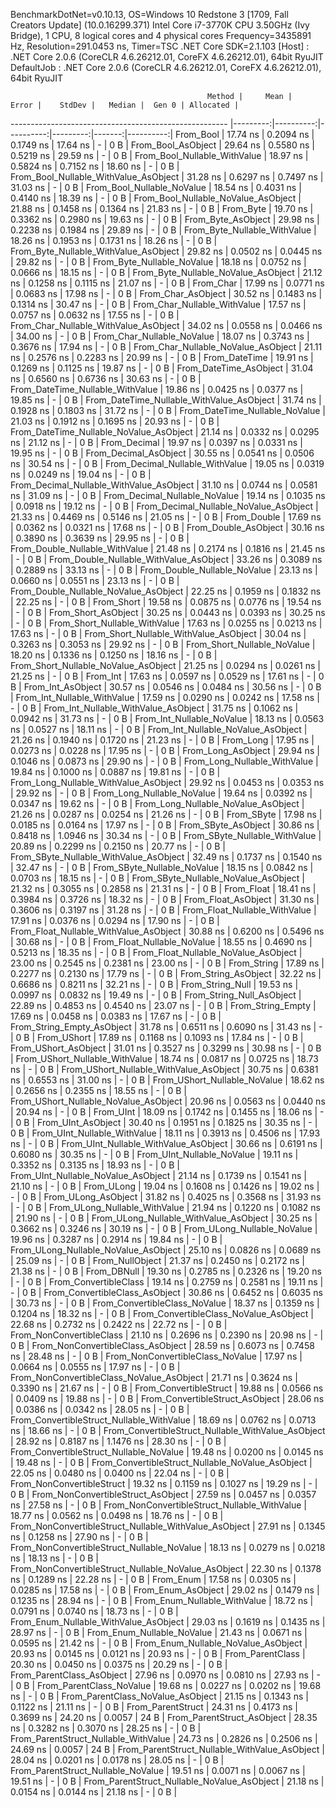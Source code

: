 
BenchmarkDotNet=v0.10.13, OS=Windows 10 Redstone 3 [1709, Fall Creators Update] (10.0.16299.371)
Intel Core i7-3770K CPU 3.50GHz (Ivy Bridge), 1 CPU, 8 logical cores and 4 physical cores
Frequency=3435891 Hz, Resolution=291.0453 ns, Timer=TSC
.NET Core SDK=2.1.103
  [Host]     : .NET Core 2.0.6 (CoreCLR 4.6.26212.01, CoreFX 4.6.26212.01), 64bit RyuJIT
  DefaultJob : .NET Core 2.0.6 (CoreCLR 4.6.26212.01, CoreFX 4.6.26212.01), 64bit RyuJIT


                                                Method |     Mean |     Error |    StdDev |   Median |  Gen 0 | Allocated |
------------------------------------------------------ |---------:|----------:|----------:|---------:|-------:|----------:|
                                             From_Bool | 17.74 ns | 0.2094 ns | 0.1749 ns | 17.64 ns |      - |       0 B |
                                    From_Bool_AsObject | 29.64 ns | 0.5580 ns | 0.5219 ns | 29.59 ns |      - |       0 B |
                          From_Bool_Nullable_WithValue | 18.97 ns | 0.5824 ns | 0.7152 ns | 18.60 ns |      - |       0 B |
                 From_Bool_Nullable_WithValue_AsObject | 31.28 ns | 0.6297 ns | 0.7497 ns | 31.03 ns |      - |       0 B |
                            From_Bool_Nullable_NoValue | 18.54 ns | 0.4031 ns | 0.4140 ns | 18.39 ns |      - |       0 B |
                   From_Bool_Nullable_NoValue_AsObject | 21.88 ns | 0.1458 ns | 0.1364 ns | 21.83 ns |      - |       0 B |
                                             From_Byte | 19.70 ns | 0.3362 ns | 0.2980 ns | 19.63 ns |      - |       0 B |
                                    From_Byte_AsObject | 29.98 ns | 0.2238 ns | 0.1984 ns | 29.89 ns |      - |       0 B |
                          From_Byte_Nullable_WithValue | 18.26 ns | 0.1953 ns | 0.1731 ns | 18.26 ns |      - |       0 B |
                 From_Byte_Nullable_WithValue_AsObject | 29.82 ns | 0.0502 ns | 0.0445 ns | 29.82 ns |      - |       0 B |
                            From_Byte_Nullable_NoValue | 18.18 ns | 0.0752 ns | 0.0666 ns | 18.15 ns |      - |       0 B |
                   From_Byte_Nullable_NoValue_AsObject | 21.12 ns | 0.1258 ns | 0.1115 ns | 21.07 ns |      - |       0 B |
                                             From_Char | 17.99 ns | 0.0771 ns | 0.0683 ns | 17.98 ns |      - |       0 B |
                                    From_Char_AsObject | 30.52 ns | 0.1483 ns | 0.1314 ns | 30.47 ns |      - |       0 B |
                          From_Char_Nullable_WithValue | 17.57 ns | 0.0757 ns | 0.0632 ns | 17.55 ns |      - |       0 B |
                 From_Char_Nullable_WithValue_AsObject | 34.02 ns | 0.0558 ns | 0.0466 ns | 34.00 ns |      - |       0 B |
                            From_Char_Nullable_NoValue | 18.07 ns | 0.3743 ns | 0.3676 ns | 17.94 ns |      - |       0 B |
                   From_Char_Nullable_NoValue_AsObject | 21.11 ns | 0.2576 ns | 0.2283 ns | 20.99 ns |      - |       0 B |
                                         From_DateTime | 19.91 ns | 0.1269 ns | 0.1125 ns | 19.87 ns |      - |       0 B |
                                From_DateTime_AsObject | 31.04 ns | 0.6560 ns | 0.6736 ns | 30.63 ns |      - |       0 B |
                      From_DateTime_Nullable_WithValue | 19.86 ns | 0.0425 ns | 0.0377 ns | 19.85 ns |      - |       0 B |
             From_DateTime_Nullable_WithValue_AsObject | 31.74 ns | 0.1928 ns | 0.1803 ns | 31.72 ns |      - |       0 B |
                        From_DateTime_Nullable_NoValue | 21.03 ns | 0.1912 ns | 0.1695 ns | 20.93 ns |      - |       0 B |
               From_DateTime_Nullable_NoValue_AsObject | 21.14 ns | 0.0332 ns | 0.0295 ns | 21.12 ns |      - |       0 B |
                                          From_Decimal | 19.97 ns | 0.0397 ns | 0.0331 ns | 19.95 ns |      - |       0 B |
                                 From_Decimal_AsObject | 30.55 ns | 0.0541 ns | 0.0506 ns | 30.54 ns |      - |       0 B |
                       From_Decimal_Nullable_WithValue | 19.05 ns | 0.0319 ns | 0.0249 ns | 19.04 ns |      - |       0 B |
              From_Decimal_Nullable_WithValue_AsObject | 31.10 ns | 0.0744 ns | 0.0581 ns | 31.09 ns |      - |       0 B |
                         From_Decimal_Nullable_NoValue | 19.14 ns | 0.1035 ns | 0.0918 ns | 19.12 ns |      - |       0 B |
                From_Decimal_Nullable_NoValue_AsObject | 21.33 ns | 0.4469 ns | 0.5146 ns | 21.05 ns |      - |       0 B |
                                           From_Double | 17.69 ns | 0.0362 ns | 0.0321 ns | 17.68 ns |      - |       0 B |
                                  From_Double_AsObject | 30.16 ns | 0.3890 ns | 0.3639 ns | 29.95 ns |      - |       0 B |
                        From_Double_Nullable_WithValue | 21.48 ns | 0.2174 ns | 0.1816 ns | 21.45 ns |      - |       0 B |
               From_Double_Nullable_WithValue_AsObject | 33.26 ns | 0.3089 ns | 0.2889 ns | 33.13 ns |      - |       0 B |
                          From_Double_Nullable_NoValue | 23.13 ns | 0.0660 ns | 0.0551 ns | 23.13 ns |      - |       0 B |
                 From_Double_Nullable_NoValue_AsObject | 22.25 ns | 0.1959 ns | 0.1832 ns | 22.25 ns |      - |       0 B |
                                            From_Short | 19.58 ns | 0.0875 ns | 0.0776 ns | 19.54 ns |      - |       0 B |
                                   From_Short_AsObject | 30.25 ns | 0.0443 ns | 0.0393 ns | 30.25 ns |      - |       0 B |
                         From_Short_Nullable_WithValue | 17.63 ns | 0.0255 ns | 0.0213 ns | 17.63 ns |      - |       0 B |
                From_Short_Nullable_WithValue_AsObject | 30.04 ns | 0.3263 ns | 0.3053 ns | 29.92 ns |      - |       0 B |
                           From_Short_Nullable_NoValue | 18.20 ns | 0.1336 ns | 0.1250 ns | 18.16 ns |      - |       0 B |
                  From_Short_Nullable_NoValue_AsObject | 21.25 ns | 0.0294 ns | 0.0261 ns | 21.25 ns |      - |       0 B |
                                              From_Int | 17.63 ns | 0.0597 ns | 0.0529 ns | 17.61 ns |      - |       0 B |
                                     From_Int_AsObject | 30.57 ns | 0.0546 ns | 0.0484 ns | 30.56 ns |      - |       0 B |
                           From_Int_Nullable_WithValue | 17.59 ns | 0.0290 ns | 0.0242 ns | 17.58 ns |      - |       0 B |
                  From_Int_Nullable_WithValue_AsObject | 31.75 ns | 0.1062 ns | 0.0942 ns | 31.73 ns |      - |       0 B |
                             From_Int_Nullable_NoValue | 18.13 ns | 0.0563 ns | 0.0527 ns | 18.11 ns |      - |       0 B |
                    From_Int_Nullable_NoValue_AsObject | 21.26 ns | 0.1940 ns | 0.1720 ns | 21.23 ns |      - |       0 B |
                                             From_Long | 17.95 ns | 0.0273 ns | 0.0228 ns | 17.95 ns |      - |       0 B |
                                    From_Long_AsObject | 29.94 ns | 0.1046 ns | 0.0873 ns | 29.90 ns |      - |       0 B |
                          From_Long_Nullable_WithValue | 19.84 ns | 0.1000 ns | 0.0887 ns | 19.81 ns |      - |       0 B |
                 From_Long_Nullable_WithValue_AsObject | 29.92 ns | 0.0453 ns | 0.0353 ns | 29.92 ns |      - |       0 B |
                            From_Long_Nullable_NoValue | 19.64 ns | 0.0392 ns | 0.0347 ns | 19.62 ns |      - |       0 B |
                   From_Long_Nullable_NoValue_AsObject | 21.26 ns | 0.0287 ns | 0.0254 ns | 21.26 ns |      - |       0 B |
                                            From_SByte | 17.98 ns | 0.0185 ns | 0.0164 ns | 17.97 ns |      - |       0 B |
                                   From_SByte_AsObject | 30.86 ns | 0.8418 ns | 1.0946 ns | 30.34 ns |      - |       0 B |
                         From_SByte_Nullable_WithValue | 20.89 ns | 0.2299 ns | 0.2150 ns | 20.77 ns |      - |       0 B |
                From_SByte_Nullable_WithValue_AsObject | 32.49 ns | 0.1737 ns | 0.1540 ns | 32.47 ns |      - |       0 B |
                           From_SByte_Nullable_NoValue | 18.15 ns | 0.0842 ns | 0.0703 ns | 18.15 ns |      - |       0 B |
                  From_SByte_Nullable_NoValue_AsObject | 21.32 ns | 0.3055 ns | 0.2858 ns | 21.31 ns |      - |       0 B |
                                            From_Float | 18.41 ns | 0.3984 ns | 0.3726 ns | 18.32 ns |      - |       0 B |
                                   From_Float_AsObject | 31.30 ns | 0.3606 ns | 0.3197 ns | 31.28 ns |      - |       0 B |
                         From_Float_Nullable_WithValue | 17.91 ns | 0.0376 ns | 0.0294 ns | 17.90 ns |      - |       0 B |
                From_Float_Nullable_WithValue_AsObject | 30.88 ns | 0.6200 ns | 0.5496 ns | 30.68 ns |      - |       0 B |
                           From_Float_Nullable_NoValue | 18.55 ns | 0.4690 ns | 0.5213 ns | 18.35 ns |      - |       0 B |
                  From_Float_Nullable_NoValue_AsObject | 23.00 ns | 0.2545 ns | 0.2381 ns | 23.00 ns |      - |       0 B |
                                           From_String | 17.89 ns | 0.2277 ns | 0.2130 ns | 17.79 ns |      - |       0 B |
                                  From_String_AsObject | 32.22 ns | 0.6686 ns | 0.8211 ns | 32.21 ns |      - |       0 B |
                                      From_String_Null | 19.53 ns | 0.0997 ns | 0.0832 ns | 19.49 ns |      - |       0 B |
                             From_String_Null_AsObject | 22.89 ns | 0.4853 ns | 0.4540 ns | 23.07 ns |      - |       0 B |
                                     From_String_Empty | 17.69 ns | 0.0458 ns | 0.0383 ns | 17.67 ns |      - |       0 B |
                            From_String_Empty_AsObject | 31.78 ns | 0.6511 ns | 0.6090 ns | 31.43 ns |      - |       0 B |
                                           From_UShort | 17.89 ns | 0.1168 ns | 0.1093 ns | 17.84 ns |      - |       0 B |
                                  From_UShort_AsObject | 31.01 ns | 0.3527 ns | 0.3299 ns | 30.98 ns |      - |       0 B |
                        From_UShort_Nullable_WithValue | 18.74 ns | 0.0817 ns | 0.0725 ns | 18.73 ns |      - |       0 B |
               From_UShort_Nullable_WithValue_AsObject | 30.75 ns | 0.6381 ns | 0.6553 ns | 31.00 ns |      - |       0 B |
                          From_UShort_Nullable_NoValue | 18.62 ns | 0.2656 ns | 0.2355 ns | 18.55 ns |      - |       0 B |
                 From_UShort_Nullable_NoValue_AsObject | 20.96 ns | 0.0563 ns | 0.0440 ns | 20.94 ns |      - |       0 B |
                                             From_UInt | 18.09 ns | 0.1742 ns | 0.1455 ns | 18.06 ns |      - |       0 B |
                                    From_UInt_AsObject | 30.40 ns | 0.1951 ns | 0.1825 ns | 30.35 ns |      - |       0 B |
                          From_UInt_Nullable_WithValue | 18.11 ns | 0.3913 ns | 0.4506 ns | 17.93 ns |      - |       0 B |
                 From_UInt_Nullable_WithValue_AsObject | 30.66 ns | 0.6191 ns | 0.6080 ns | 30.35 ns |      - |       0 B |
                            From_UInt_Nullable_NoValue | 19.11 ns | 0.3352 ns | 0.3135 ns | 18.93 ns |      - |       0 B |
                   From_UInt_Nullable_NoValue_AsObject | 21.14 ns | 0.1739 ns | 0.1541 ns | 21.10 ns |      - |       0 B |
                                            From_ULong | 19.04 ns | 0.1608 ns | 0.1426 ns | 19.02 ns |      - |       0 B |
                                   From_ULong_AsObject | 31.82 ns | 0.4025 ns | 0.3568 ns | 31.93 ns |      - |       0 B |
                         From_ULong_Nullable_WithValue | 21.94 ns | 0.1220 ns | 0.1082 ns | 21.90 ns |      - |       0 B |
                From_ULong_Nullable_WithValue_AsObject | 30.25 ns | 0.3662 ns | 0.3246 ns | 30.19 ns |      - |       0 B |
                           From_ULong_Nullable_NoValue | 19.96 ns | 0.3287 ns | 0.2914 ns | 19.84 ns |      - |       0 B |
                  From_ULong_Nullable_NoValue_AsObject | 25.10 ns | 0.0826 ns | 0.0689 ns | 25.09 ns |      - |       0 B |
                                       From_NullObject | 21.37 ns | 0.2450 ns | 0.2172 ns | 21.38 ns |      - |       0 B |
                                           From_DBNull | 19.30 ns | 0.2785 ns | 0.2326 ns | 19.20 ns |      - |       0 B |
                                 From_ConvertibleClass | 19.14 ns | 0.2759 ns | 0.2581 ns | 19.11 ns |      - |       0 B |
                        From_ConvertibleClass_AsObject | 30.86 ns | 0.6452 ns | 0.6035 ns | 30.73 ns |      - |       0 B |
                         From_ConvertibleClass_NoValue | 18.37 ns | 0.1359 ns | 0.1204 ns | 18.32 ns |      - |       0 B |
                From_ConvertibleClass_NoValue_AsObject | 22.68 ns | 0.2732 ns | 0.2422 ns | 22.72 ns |      - |       0 B |
                              From_NonConvertibleClass | 21.10 ns | 0.2696 ns | 0.2390 ns | 20.98 ns |      - |       0 B |
                     From_NonConvertibleClass_AsObject | 28.59 ns | 0.6073 ns | 0.7458 ns | 28.48 ns |      - |       0 B |
                      From_NonConvertibleClass_NoValue | 17.97 ns | 0.0664 ns | 0.0555 ns | 17.97 ns |      - |       0 B |
             From_NonConvertibleClass_NoValue_AsObject | 21.71 ns | 0.3624 ns | 0.3390 ns | 21.67 ns |      - |       0 B |
                                From_ConvertibleStruct | 19.88 ns | 0.0566 ns | 0.0409 ns | 19.88 ns |      - |       0 B |
                       From_ConvertibleStruct_AsObject | 28.06 ns | 0.0386 ns | 0.0342 ns | 28.05 ns |      - |       0 B |
             From_ConvertibleStruct_Nullable_WithValue | 18.69 ns | 0.0762 ns | 0.0713 ns | 18.66 ns |      - |       0 B |
    From_ConvertibleStruct_Nullable_WithValue_AsObject | 28.92 ns | 0.8187 ns | 1.1476 ns | 28.30 ns |      - |       0 B |
               From_ConvertibleStruct_Nullable_NoValue | 19.48 ns | 0.0200 ns | 0.0145 ns | 19.48 ns |      - |       0 B |
      From_ConvertibleStruct_Nullable_NoValue_AsObject | 22.05 ns | 0.0480 ns | 0.0400 ns | 22.04 ns |      - |       0 B |
                             From_NonConvertibleStruct | 19.32 ns | 0.1159 ns | 0.1027 ns | 19.29 ns |      - |       0 B |
                    From_NonConvertibleStruct_AsObject | 27.59 ns | 0.0457 ns | 0.0357 ns | 27.58 ns |      - |       0 B |
          From_NonConvertibleStruct_Nullable_WithValue | 18.77 ns | 0.0562 ns | 0.0498 ns | 18.76 ns |      - |       0 B |
 From_NonConvertibleStruct_Nullable_WithValue_AsObject | 27.91 ns | 0.1345 ns | 0.1258 ns | 27.90 ns |      - |       0 B |
            From_NonConvertibleStruct_Nullable_NoValue | 18.13 ns | 0.0279 ns | 0.0218 ns | 18.13 ns |      - |       0 B |
   From_NonConvertibleStruct_Nullable_NoValue_AsObject | 22.30 ns | 0.1378 ns | 0.1289 ns | 22.28 ns |      - |       0 B |
                                             From_Enum | 17.58 ns | 0.0305 ns | 0.0285 ns | 17.58 ns |      - |       0 B |
                                    From_Enum_AsObject | 29.02 ns | 0.1479 ns | 0.1235 ns | 28.94 ns |      - |       0 B |
                          From_Enum_Nullable_WithValue | 18.72 ns | 0.0791 ns | 0.0740 ns | 18.73 ns |      - |       0 B |
                 From_Enum_Nullable_WithValue_AsObject | 29.03 ns | 0.1619 ns | 0.1435 ns | 28.97 ns |      - |       0 B |
                            From_Enum_Nullable_NoValue | 21.43 ns | 0.0671 ns | 0.0595 ns | 21.42 ns |      - |       0 B |
                   From_Enum_Nullable_NoValue_AsObject | 20.93 ns | 0.0145 ns | 0.0121 ns | 20.93 ns |      - |       0 B |
                                      From_ParentClass | 20.30 ns | 0.0450 ns | 0.0375 ns | 20.29 ns |      - |       0 B |
                             From_ParentClass_AsObject | 27.96 ns | 0.0970 ns | 0.0810 ns | 27.93 ns |      - |       0 B |
                              From_ParentClass_NoValue | 19.68 ns | 0.0227 ns | 0.0202 ns | 19.68 ns |      - |       0 B |
                     From_ParentClass_NoValue_AsObject | 21.15 ns | 0.1343 ns | 0.1122 ns | 21.11 ns |      - |       0 B |
                                     From_ParentStruct | 24.31 ns | 0.4173 ns | 0.3699 ns | 24.20 ns | 0.0057 |      24 B |
                            From_ParentStruct_AsObject | 28.35 ns | 0.3282 ns | 0.3070 ns | 28.25 ns |      - |       0 B |
                  From_ParentStruct_Nullable_WithValue | 24.73 ns | 0.2826 ns | 0.2506 ns | 24.69 ns | 0.0057 |      24 B |
         From_ParentStruct_Nullable_WithValue_AsObject | 28.04 ns | 0.0201 ns | 0.0178 ns | 28.05 ns |      - |       0 B |
                    From_ParentStruct_Nullable_NoValue | 19.51 ns | 0.0071 ns | 0.0067 ns | 19.51 ns |      - |       0 B |
           From_ParentStruct_Nullable_NoValue_AsObject | 21.18 ns | 0.0154 ns | 0.0144 ns | 21.18 ns |      - |       0 B |
